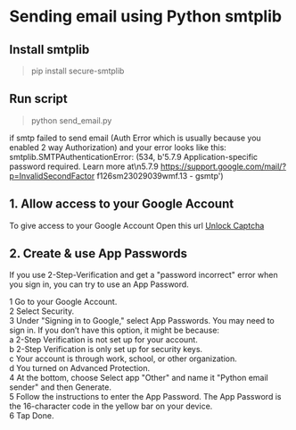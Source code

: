 # Sending email using Python smtplib

## Install smtplib
> pip install secure-smtplib

## Run script
> python send_email.py

if smtp failed to send email (Auth Error which is usually because you enabled 2 way Authorization) and your error looks like this:
smtplib.SMTPAuthenticationError: (534, b'5.7.9 Application-specific password required. Learn more at\n5.7.9  https://support.google.com/mail/?p=InvalidSecondFactor f126sm23029039wmf.13 - gsmtp')

## 1. Allow access to your Google Account
To give access to your Google Account Open this url [Unlock Captcha](https://accounts.google.com/b/0/DisplayUnlockCaptcha)

## 2. Create & use App Passwords
If you use 2-Step-Verification and get a "password incorrect" error when you sign in, you can try to use an App Password.

1 Go to your Google Account. </br>
2 Select Security. </br>
3 Under "Signing in to Google," select App Passwords. You may need to sign in. If you don’t have this option, it might be because: </br>
	a 2-Step Verification is not set up for your account. </br>
	b 2-Step Verification is only set up for security keys. </br>
	c Your account is through work, school, or other organization. </br>
	d You turned on Advanced Protection. </br>
4 At the bottom, choose Select app "Other" and name it "Python email sender" and then Generate. </br>
5 Follow the instructions to enter the App Password. The App Password is the 16-character code in the yellow bar on your device. </br>
6 Tap Done.
